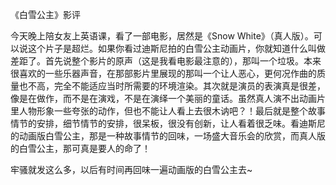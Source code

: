 《白雪公主》影评

今天晚上陪女友上英语课，看了一部电影，居然是《Snow White》（真人版）。可以说这个片子是超烂。如果你看过迪斯尼拍的白雪公主动画片，你就知道什么叫做差距了。首先说整个影片的原声（这是我看电影最注意的），那叫一个垃圾。本来很喜欢的一些乐器声音，在那部影片里展现的那叫一个让人恶心，更何况作曲的质量也不高，完全不能适应当时所需要的环境渲染。其次就是演员的表演真是很差，像是在做作，而不是在演戏，不是在演绎一个美丽的童话。虽然真人演不出动画片里人物形象一些夸张的动作，但也不能让人看上去很木讷吧？！最后就是整个故事情节的安排，细节情节的安排，很呆板，很没有创新，让人看着很乏味。看迪斯尼的动画版白雪公主，那是一种故事情节的回味，一场盛大音乐会的欣赏，而真人版的白雪公主，那可真是要人的命了！

牢骚就发这么多，以后有时间再回味一遍动画版的白雪公主去~
